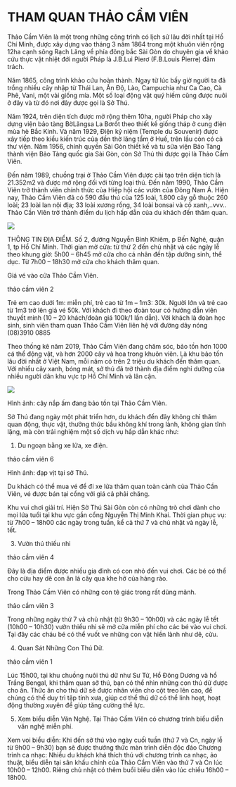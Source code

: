 # THAM QUAN THẢO CẦM VIÊN
Thảo Cầm Viên là một trong những công trình có lịch sử lâu đời nhất tại Hồ Chí Minh, được xây dựng vào tháng 3 năm 1864 trong một khuôn viên rộng 12ha cạnh sông Rạch Lăng về phía đông bắc Sài Gòn do chuyên gia về khảo cứu thực vật nhiệt đới người Pháp là J.B.Lui Pierơ (F.B.Louis Pierre) đảm trách.

Năm 1865, công trình khảo cứu hoàn thành. Ngay từ lúc bấy giờ người ta đã trồng nhiều cây nhập từ Thái Lan, Ấn Độ, Lào, Campuchia như Ca Cao, Cà Phê, Vani, một vài giống mía. Một số loại động vật quý hiếm cũng được nuôi ở đây và từ đó nơi đây được gọi là Sở Thú.

Năm 1924, trên diện tích được mở rộng thêm 10ha, người Pháp cho xây dựng viện bảo tàng BờLăngsa La Bơrốt theo thiết kế giống tháp ở cung điện mùa hè Bắc Kinh. Và năm 1929, Điện kỷ niệm (Temple du Souvenir) được xây tiếp theo kiểu kiến trúc của đền thờ lăng tẩm ở Huế, trên lầu còn có cả thư viện. Năm 1956, chính quyền Sài Gòn thiết kế và tu sửa viện Bảo Tàng thành viện Bảo Tàng quốc gia Sài Gòn, còn Sở Thú thì được gọi là Thảo Cầm Viên.

Đến năm 1989, chuồng trại ở Thảo Cầm Viên được cải tạo trên diện tích là 21.352m2 và được mở rộng đối với từng loại thú. Đến năm 1990, Thảo Cầm Viên trở thành viên chính thức của Hiệp hội các vườn của Đông Nam Á. Hiện nay, Thảo Cầm Viên đã có 590 đầu thú của 125 loài, 1.800 cây gỗ thuộc 260 loài; 23 loài lan nội địa; 33 loài xương rồng, 34 loài bonsai và cỏ xanh,..vvv.. Thảo Cần Viên trở thành điểm du lịch hấp dẫn của du khách đến thăm quan.

<img src="https://dulichviet.net.vn/wp-content/uploads/2019/04/thao-cam-vien-0.jpg">

THÔNG TIN ĐỊA ĐIỂM.
Số 2, đường Nguyễn Bỉnh Khiêm, p Bến Nghé, quận 1, tp Hồ Chí Minh.
Thời gian mở cửa: từ thứ 2 đến chủ nhật và các ngày lễ theo khung giờ: 5h00 – 6h45 mở cửa cho cá nhân đến tập dưỡng sinh, thể dục.
Từ 7h00 – 18h30 mở cửa cho khách thăm quan.

Giá vé vào cửa Thảo Cầm Viên.

thảo cầm viên 2

Trẻ em cao dưới 1m: miễn phí, trẻ cao từ 1m – 1m3: 30k.
Người lớn và trẻ cao từ 1m3 trở lên giá vé 50k.
Với khách đi theo đoàn tour có hướng dẫn viên thuyết minh (10 – 20 khách/đoàn giá 100k/1 lần dẫn).
Với khách là đoàn học sinh, sinh viên tham quan Thảo Cầm Viên liên hệ với đường dây nóng (08)3910 0885

Theo thống kê năm 2019, Thảo Cầm Viên đang chăm sóc, bảo tồn hơn 1000 cá thể động vật, và hơn 2000 cây và hoa trong khuôn viên. Là khu bảo tồn lâu đời nhất ở Việt Nam, mỗi năm có trên 2 triệu du khách đến thăm quan. Với nhiều cây xanh, bóng mát, sở thú đã trở thành địa điểm nghỉ dưỡng của nhiều người dân khu vực tp Hồ Chí Minh và lân cận.

<img src="[https://dulichviet.net.vn/wp-content/uploads/2019/04/thao-cam-vien-0.jpg](https://dulichviet.net.vn/wp-content/uploads/2019/04/thao-cam-vien-5.jpg)">

Hình ảnh: cây nắp ấm đang bảo tồn tại Thảo Cầm Viên.

Sở Thú đang ngày một phát triển hơn, du khách đến đây không chỉ thăm quan động, thực vật, thưởng thức bầu không khí trong lành, không gian tĩnh lặng, mà còn trải nghiệm một số dịch vụ hấp dẫn khác như:

1. Du ngoạn bằng xe lửa, xe điện.

thảo cầm viên 6

Hình ảnh: đạp vịt tại sở Thú.

Du khách có thể mua vé để đi xe lửa thăm quan toàn cảnh của Thảo Cần Viên, vé được bán tại cổng với giá cả phải chăng.

Khu vui chơi giải trí.
Hiện Sở Thú Sài Gòn còn có những trò chơi dành cho mọi lứa tuổi tại khu vực gần cổng Nguyễn Thị Minh Khai.
Thời gian phục vụ: từ 7h00 – 18h00 các ngày trong tuần, kể cả thứ 7 và chủ nhật và ngày lễ, tết.

3. Vườn thú thiếu nhi

thảo cầm viên 4

Đây là địa điểm được nhiều gia đình có con nhỏ đến vui chơi. Các bé có thể cho cừu hay dê con ăn lá cây qua khe hở của hàng rào.

Trong Thảo Cầm Viên có những con tê giác trong rất dũng mãnh.

thảo cầm viên 3

Trong những ngày thứ 7 và chủ nhật (từ 9h30 – 10h00) và các ngày lễ tết (10h00 – 10h30) vườn thiếu nhi sẽ mở cửa miễn phí cho các bé vào vui chơi. Tại đây các cháu bé có thể vuốt ve những con vật hiền lành như dê, cừu.

4. Quan Sát Những Con Thú Dữ.

thảo cầm viên 1

Lúc 15h00, tại khu chuồng nuôi thú dữ như Sư Tử, Hổ Đông Dương và hổ Trắng Bengal, khi thăm quan sở thú, bạn có thể nhìn những con thú dữ được cho ăn. Thức ăn cho thú dữ sẽ được nhân viên cho cột treo lên cao, để chúng có thể duy trì tập tính xưa, giúp cơ thể thú dữ có thể linh hoạt, hoạt động thường xuyên để giúp tăng cường thể lực.

5. Xem biểu diễn Văn Nghệ.
Tại Thảo Cầm Viên có chương trình biểu diễn văn nghệ miễn phí.

Xem voi biểu diễn: Khi đến sở thú vào ngày cuối tuần (thứ 7 và Cn, ngày lễ từ 9h00 – 9h30) bạn sẽ được thưởng thức màn trình diễn độc đáo
Chương trình ca nhạc: Nhiều du khách khá thích thú với chương trình ca nhạc, ảo thuật, biểu diễn tại sân khấu chính của Thảo Cầm Viên vào thứ 7 và Cn lúc 10h00 – 12h00. Riêng chủ nhật có thêm buổi biểu diễn vào lúc chiều 16h00 – 18h00.
